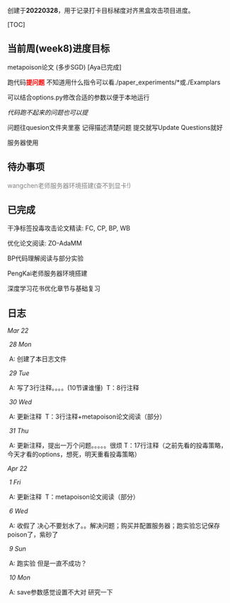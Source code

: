 创建于**20220328**，用于记录打卡目标梯度对齐黑盒攻击项目进度。

[TOC]

## 当前周(week8)进度目标

metapoison论文 (多步SGD) [Aya已完成]

跑代码<font color=red>**提问题**</font> 不知道用什么指令可以看./paper_experiments/*或./Examplars

可以结合options.py修改合适的参数以便于本地运行

*代码跑不起来的问题也可以提*

问题往quesion文件夹里塞 记得描述清楚问题 提交就写Update Questions就好

服务器使用



## 待办事项

<font color=grey>wangchen老师服务器环境搭建(查不到显卡!)</font>



## 已完成

干净标签投毒攻击论文精读: FC, CP, BP, WB

优化论文阅读: ZO-AdaMM

BP代码理解阅读与部分实验

PengKai老师服务器环境搭建

深度学习花书优化章节与基础复习



## 日志

*Mar 22*

​	*28 Mon* 

​		A: 创建了本日志文件

​	*29 Tue*

​		A: 写了3行注释。。。。(10节课谁懂)
​		T：8行注释

​	*30 Wed*

​		A: 更新注释
​		T：3行注释+metapoison论文阅读（部分）

​	*31 Thu*

​		A: 更新注释，提出一万个问题。。。。。很烦
​		T：17行注释（之前先看的投毒策略，今天才看的options，想死，明天重看投毒策略）

*Apr 22*

​	*1 Fri*

​		A: 更新注释
​		T：metapoison论文阅读（部分）

​	*6 Wed*

​		A: 收假了 决心不要划水了。。解决问题；购买并配置服务器；跑实验忘记保存poison了，紫砂了

​	*9 Sun*

​		A: 跑实验 但是一直不成功？

​	*10 Mon*

​		A: save参数感觉设置不大对 研究一下